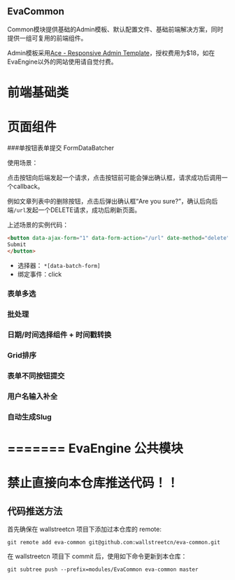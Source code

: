 EvaCommon
---------

Common模块提供基础的Admin模板、默认配置文件、基础前端解决方案，同时提供一组可复用的前端组件。

Admin模板采用[Ace - Responsive Admin Template](https://wrapbootstrap.com/theme/ace-responsive-admin-template-WB0B30DGR)，授权费用为$18，如在EvaEngine以外的网站使用请自觉付费。


前端基础类
==========


页面组件
=========

###单按钮表单提交 FormDataBatcher

使用场景：

点击按钮向后端发起一个请求，点击按钮前可能会弹出确认框，请求成功后调用一个callback。

例如文章列表中的删除按钮，点击后弹出确认框“Are you sure?”，确认后向后端`/url`发起一个DELETE请求，成功后刷新页面。

上述场景的实例代码：

``` html
<button data-ajax-form="1" data-form-action="/url" date-method="delete" data-callback="window.location.reload();" data-confirm="1" data-confirm-message="Are you sure?">
Submit
</button>
```
- 选择器： `*[data-batch-form]`
- 绑定事件：click


### 表单多选

### 批处理

### 日期/时间选择组件 + 时间戳转换

### Grid排序

### 表单不同按钮提交

### 用户名输入补全

### 自动生成Slug


=======
EvaEngine 公共模块
=======
# 禁止直接向本仓库推送代码！！

## 代码推送方法
首先确保在 wallstreetcn 项目下添加过本仓库的 remote:
```shell
git remote add eva-common git@github.com:wallstreetcn/eva-common.git
```
在 wallstreetcn 项目下 commit 后，使用如下命令更新到本仓库：

```shell
git subtree push --prefix=modules/EvaCommon eva-common master
```
